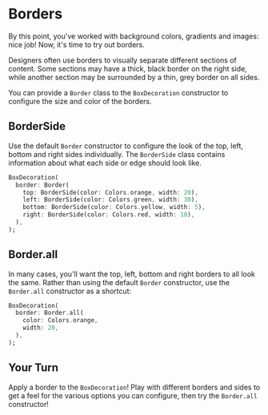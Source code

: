 # Borders

By this point, you've worked with background colors, gradients and images: nice 
job! Now, it's time to try out borders.

Designers often use borders to visually separate different sections of
content. Some sections may have a thick, black border on the right side,
while another section may be surrounded by a thin, grey border on all sides.

You can provide a `Border` class to the `BoxDecoration` constructor to configure
the size and color of the borders.

## BorderSide

Use the default `Border` constructor to configure the look of the top, left,
bottom and right sides individually. The `BorderSide` class contains information
about what each side or edge should look like.

```dart
BoxDecoration(
  border: Border(
    top: BorderSide(color: Colors.orange, width: 20),
    left: BorderSide(color: Colors.green, width: 30),
    bottom: BorderSide(color: Colors.yellow, width: 5),
    right: BorderSide(color: Colors.red, width: 10),
  ),
);
```

## Border.all

In many cases, you'll want the top, left, bottom and right borders to all look
the same. Rather than using the default `Border` constructor, use the
`Border.all` constructor as a shortcut:

```dart
BoxDecoration(
  border: Border.all(
    color: Colors.orange,
    width: 20,
  ),
);
```

## Your Turn

Apply a border to the `BoxDecoration`! Play with different borders
and sides to get a feel for the various options you can configure, then try 
the `Border.all` constructor!
